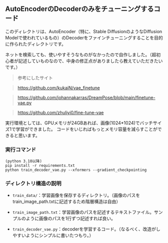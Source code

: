 ## AutoEncoderのDecoderのみをチューニングするコード

このディレクトリは、AutoEncoder（特に、Stable DiffusionのようなDiffusion Modelで使われているもの）のDecoderをファインチューニングすることを目的に作られたディレクトリです。

ネットを検索しても、使いやすそうなものがなかったので自作しました。（超初心者が記述していものなので、中身の修正点がありましたら教えていただきたいです。）

> 参考にしたサイト

> https://github.com/kukaiN/vae_finetune

> https://github.com/johannakarras/DreamPose/blob/main/finetune-vae.py

> https://github.com/zhuliyi0/fine-tune-vae

実行環境としては、GPUメモリが24GBあれば、画像(1024*1024)でバッチサイズ1で学習ができました。
コードをいじればもっとメモリ容量を減らすことができると思います。

### 実行コマンド
```
(python 3.10以降)
pip install -r requirements.txt
python train_decoder_vae.py --xformers --gradient_checkpointing
```

### ディレクトリ構造の説明
- `train_data/`：学習画像を保存するディレクトリ。（画像のパスをtrain_image_path.txtに記述するため階層構造は自由）

- `train_image_path.txt`：学習画像のパスを記述するテキストファイル。サンプルのように画像のパスを1行ずつ記述すれば良い。

- `train_decoder_vae.py`：decoderを学習するコード。（なるべく、改造がしやすいようにシンプルに書いたつもり。）
